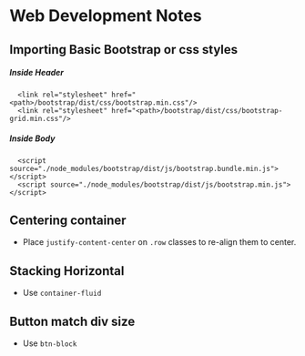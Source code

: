 # Web Development Notes

## Importing Basic Bootstrap or css styles
##### Inside Header
```
  <link rel="stylesheet" href="<path>/bootstrap/dist/css/bootstrap.min.css"/>
  <link rel="stylesheet" href="<path>/bootstrap/dist/css/bootstrap-grid.min.css"/>
```
##### Inside Body
```
  <script source="./node_modules/bootstrap/dist/js/bootstrap.bundle.min.js"></script>
  <script source="./node_modules/bootstrap/dist/js/bootstrap.min.js"></script>
```

## Centering container
* Place `justify-content-center` on `.row` classes to re-align them to center.

## Stacking Horizontal
* Use `container-fluid`

## Button match div size
* Use `btn-block`